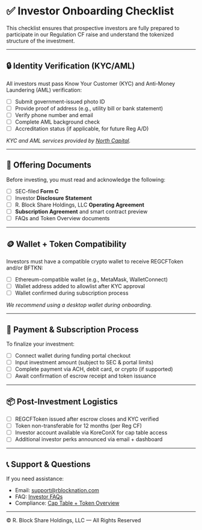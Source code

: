 # ✅ Investor Onboarding Checklist

This checklist ensures that prospective investors are fully prepared to participate in our Regulation CF raise and understand the tokenized structure of the investment.

---

## 🔒 Identity Verification (KYC/AML)

All investors must pass Know Your Customer (KYC) and Anti-Money Laundering (AML) verification:

- [ ] Submit government-issued photo ID
- [ ] Provide proof of address (e.g., utility bill or bank statement)
- [ ] Verify phone number and email
- [ ] Complete AML background check
- [ ] Accreditation status (if applicable, for future Reg A/D)

_KYC and AML services provided by [North Capital](https://www.northcapital.com)._

---

## 📃 Offering Documents

Before investing, you must read and acknowledge the following:

- [ ] SEC-filed **Form C**
- [ ] Investor **Disclosure Statement**
- [ ] R. Block Share Holdings, LLC **Operating Agreement**
- [ ] **Subscription Agreement** and smart contract preview
- [ ] FAQs and Token Overview documents

---

## 🪙 Wallet + Token Compatibility

Investors must have a compatible crypto wallet to receive REGCFToken and/or BFTKN:

- [ ] Ethereum-compatible wallet (e.g., MetaMask, WalletConnect)
- [ ] Wallet address added to allowlist after KYC approval
- [ ] Wallet confirmed during subscription process

_We recommend using a desktop wallet during onboarding._

---

## 💸 Payment & Subscription Process

To finalize your investment:

- [ ] Connect wallet during funding portal checkout
- [ ] Input investment amount (subject to SEC & portal limits)
- [ ] Complete payment via ACH, debit card, or crypto (if supported)
- [ ] Await confirmation of escrow receipt and token issuance

---

## 📦 Post-Investment Logistics

- [ ] REGCFToken issued after escrow closes and KYC verified
- [ ] Token non-transferable for 12 months (per Reg CF)
- [ ] Investor account available via KoreConX for cap table access
- [ ] Additional investor perks announced via email + dashboard

---

## 📞 Support & Questions

If you need assistance:

- Email: [support@rblocknation.com](mailto:support@rblocknation.com)
- FAQ: [Investor FAQs](./InvestorFAQs.md)
- Compliance: [Cap Table + Token Overview](./CapTable.md)

---

© R. Block Share Holdings, LLC — All Rights Reserved

